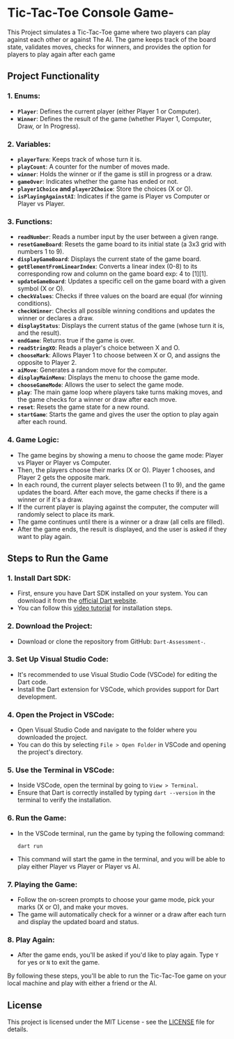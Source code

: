 # Tic-Tac-Toe Console Game-
This Project simulates a Tic-Tac-Toe game where two players can play against each other or against The AI. The game keeps track of the board state, validates moves, checks for winners, and provides the option for players to play again after each game

## Project Functionality

### 1. **Enums**:
   - **`Player`**: Defines the current player (either Player 1 or Computer).
   - **`Winner`**: Defines the result of the game (whether Player 1, Computer, Draw, or In Progress).

### 2. **Variables**:
   - **`playerTurn`**: Keeps track of whose turn it is.
   - **`playCount`**: A counter for the number of moves made.
   - **`winner`**: Holds the winner or if the game is still in progress or a draw.
   - **`gameOver`**: Indicates whether the game has ended or not.
   - **`player1Choice` and `player2Choice`**: Store the choices (X or O).
   - **`isPlayingAgainstAI`**: Indicates if the game is Player vs Computer or Player vs Player.

### 3. **Functions**:
   - **`readNumber`**: Reads a number input by the user between a given range.
   - **`resetGameBoard`**: Resets the game board to its initial state (a 3x3 grid with numbers 1 to 9).
   - **`displayGameBoard`**: Displays the current state of the game board.
   - **`getElementFromLinearIndex`**: Converts a linear index (0-8) to its corresponding row and column on the game board exp: 4 to [1][1].
   - **`updateGameBoard`**: Updates a specific cell on the game board with a given symbol (X or O).
   - **`checkValues`**: Checks if three values on the board are equal (for winning conditions).
   - **`checkWinner`**: Checks all possible winning conditions and updates the winner or declares a draw.
   - **`displayStatus`**: Displays the current status of the game (whose turn it is, and the result).
   - **`endGame`**: Returns true if the game is over.
   - **`readStringXO`**: Reads a player's choice between X and O.
   - **`chooseMark`**: Allows Player 1 to choose between X or O, and assigns the opposite to Player 2.
   - **`aiMove`**: Generates a random move for the computer.
   - **`displayMainMenu`**: Displays the menu to choose the game mode.
   - **`chooseGameMode`**: Allows the user to select the game mode.
   - **`play`**: The main game loop where players take turns making moves, and the game checks for a winner or draw after each move.
   - **`reset`**: Resets the game state for a new round.
   - **`startGame`**: Starts the game and gives the user the option to play again after each round.

### 4. **Game Logic**:
   - The game begins by showing a menu to choose the game mode: Player vs Player or Player vs Computer.
   - Then, the players choose their marks (X or O). Player 1 chooses, and Player 2 gets the opposite mark.
   - In each round, the current player selects between (1 to 9), and the game updates the board. After each move, the game checks if there is a winner or if it's a draw.
   - If the current player is playing against the computer, the computer will randomly select to place its mark.
   - The game continues until there is a winner or a draw (all cells are filled).
   - After the game ends, the result is displayed, and the user is asked if they want to play again.

## Steps to Run the Game

### 1. **Install Dart SDK**:
   - First, ensure you have Dart SDK installed on your system. You can download it from the [official Dart website](https://dart.dev/get-dart).
   - You can follow this [video tutorial](https://www.youtube.com/watch?v=mODiT55xF9I) for installation steps.

### 2. **Download the Project**:
   - Download or clone the repository from GitHub: `Dart-Assessment-`.

### 3. **Set Up Visual Studio Code**:
   - It's recommended to use Visual Studio Code (VSCode) for editing the Dart code.
   - Install the Dart extension for VSCode, which provides support for Dart development.

### 4. **Open the Project in VSCode**:
   - Open Visual Studio Code and navigate to the folder where you downloaded the project.
   - You can do this by selecting `File > Open Folder` in VSCode and opening the project's directory.

### 5. **Use the Terminal in VSCode**:
   - Inside VSCode, open the terminal by going to `View > Terminal`.
   - Ensure that Dart is correctly installed by typing `dart --version` in the terminal to verify the installation.

### 6. **Run the Game**:
   - In the VSCode terminal, run the game by typing the following command:
     ```
     dart run
     ```
   - This command will start the game in the terminal, and you will be able to play either Player vs Player or Player vs AI.

### 7. **Playing the Game**:
   - Follow the on-screen prompts to choose your game mode, pick your marks (X or O), and make your moves.
   - The game will automatically check for a winner or a draw after each turn and display the updated board and status.

### 8. **Play Again**:
   - After the game ends, you'll be asked if you'd like to play again. Type `Y` for yes or `N` to exit the game.

By following these steps, you'll be able to run the Tic-Tac-Toe game on your local machine and play with either a friend or the AI.

## License

This project is licensed under the MIT License - see the [LICENSE](LICENSE) file for details.

